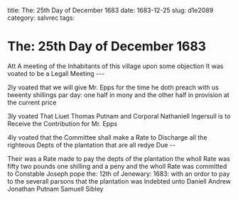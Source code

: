 title: The: 25th Day of December 1683
date: 1683-12-25
slug: d1e2089
category: salvrec
tags: 


<div markdown class="doc" id="d1e2089">


# The: 25th Day of December 1683

Att A meeting of the Inhabitants of this village upon some objection It was voated to be a Legall Meeting ---

2ly voated that we will give Mr. Epps for the time he doth preach with us tweenty shillings par day: one half in mony and the other half in provision at the current price

3ly voated That Liuet Thomas Putnam and Corporal Nathaniell Ingersull is to Receive the Contribution for Mr. Epps

4ly voated that the Committee shall make a Rate to Discharge all the righteous Depts of the plantation that are all redye Due --

Their was a Rate made to pay the depts of the plantation the wholl Rate was fifty two pounds one shilling and a peny and the wholl Rate was committed to Constable Joseph pope the: 12th of Jenewary: 1683: with an ordor to pay to the severall parsons that the plantation was Indebted unto Daniell Andrew Jonathan Putnam Samuell Sibley
</div>